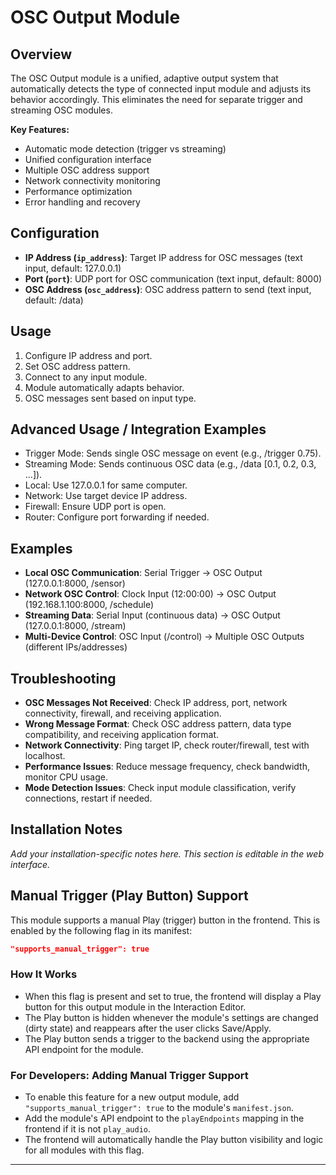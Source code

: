 # OSC Output Module

## Overview
The OSC Output module is a unified, adaptive output system that automatically detects the type of connected input module and adjusts its behavior accordingly. This eliminates the need for separate trigger and streaming OSC modules.

**Key Features:**
- Automatic mode detection (trigger vs streaming)
- Unified configuration interface
- Multiple OSC address support
- Network connectivity monitoring
- Performance optimization
- Error handling and recovery

## Configuration
- **IP Address (`ip_address`)**: Target IP address for OSC messages (text input, default: 127.0.0.1)
- **Port (`port`)**: UDP port for OSC communication (text input, default: 8000)
- **OSC Address (`osc_address`)**: OSC address pattern to send (text input, default: /data)

## Usage
1. Configure IP address and port.
2. Set OSC address pattern.
3. Connect to any input module.
4. Module automatically adapts behavior.
5. OSC messages sent based on input type.

## Advanced Usage / Integration Examples
- Trigger Mode: Sends single OSC message on event (e.g., /trigger 0.75).
- Streaming Mode: Sends continuous OSC data (e.g., /data [0.1, 0.2, 0.3, ...]).
- Local: Use 127.0.0.1 for same computer.
- Network: Use target device IP address.
- Firewall: Ensure UDP port is open.
- Router: Configure port forwarding if needed.

## Examples
- **Local OSC Communication**: Serial Trigger → OSC Output (127.0.0.1:8000, /sensor)
- **Network OSC Control**: Clock Input (12:00:00) → OSC Output (192.168.1.100:8000, /schedule)
- **Streaming Data**: Serial Input (continuous data) → OSC Output (127.0.0.1:8000, /stream)
- **Multi-Device Control**: OSC Input (/control) → Multiple OSC Outputs (different IPs/addresses)

## Troubleshooting
- **OSC Messages Not Received**: Check IP address, port, network connectivity, firewall, and receiving application.
- **Wrong Message Format**: Check OSC address pattern, data type compatibility, and receiving application format.
- **Network Connectivity**: Ping target IP, check router/firewall, test with localhost.
- **Performance Issues**: Reduce message frequency, check bandwidth, monitor CPU usage.
- **Mode Detection Issues**: Check input module classification, verify connections, restart if needed.

## Installation Notes
*Add your installation-specific notes here. This section is editable in the web interface.* 

## Manual Trigger (Play Button) Support

This module supports a manual Play (trigger) button in the frontend. This is enabled by the following flag in its manifest:

```json
"supports_manual_trigger": true
```

### How It Works
- When this flag is present and set to true, the frontend will display a Play button for this output module in the Interaction Editor.
- The Play button is hidden whenever the module's settings are changed (dirty state) and reappears after the user clicks Save/Apply.
- The Play button sends a trigger to the backend using the appropriate API endpoint for the module.

### For Developers: Adding Manual Trigger Support
- To enable this feature for a new output module, add `"supports_manual_trigger": true` to the module's `manifest.json`.
- Add the module's API endpoint to the `playEndpoints` mapping in the frontend if it is not `play_audio`.
- The frontend will automatically handle the Play button visibility and logic for all modules with this flag.

--- 